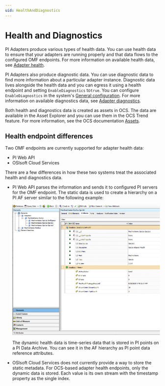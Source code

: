 ```yaml
---
uid: HealthAndDiagnostics
---
```


# Health and Diagnostics

PI Adapters produce various types of health data. You can use health data to ensure that your adapters are running properly and that data flows to the configured OMF endpoints. For more information on available health data, see [Adapter health](xref:AdapterHealth).

PI Adapters also produce diagnostic data. You can use diagnostic data to find more information about a particular adapter instance. Diagnostic data lives alongside the health data and you can egress it using a health endpoint and setting `EnableDiagnostics` to`true`. You can configure `EnableDiagnostics` in the system's [General configuration](xref:GeneralConfiguration). For more information on available diagnostics data, see [Adapter diagnostics](xref:AdapterDiagnostics).

Both health and diagnostics data is created as assets in OCS. The data are available in the Asset Explorer and you can use them in the OCS Trend feature. For more information, see the OCS documentation [Assets](https://docs.osisoft.com/bundle/ocs/page/add-organize-data/organize-data/assets/asset-concept.html).

## Health endpoint differences

Two OMF endpoints are currently supported for adapter health data:

- PI Web API
- OSIsoft Cloud Services

There are a few differences in how these two systems treat the associated health and diagnostics data.

- PI Web API parses the information and sends it to configured PI servers for the OMF endpoint. The static data is used to create a hierarchy on a PI AF server similar to the following example:

  ![AdapterHealthAFHierarchy](../images/adapter-health-af-hierarchy.png)

  The dynamic health data is time-series data that is stored in PI points on a PI Data Archive. You can see it in the AF hierarchy as PI point data reference attributes.

- OSIsoft Cloud Services does not currently provide a way to store the static metadata. For OCS-based adapter health endpoints, only the dynamic data is stored. Each value is its own stream with the timestamp property as the single index.
